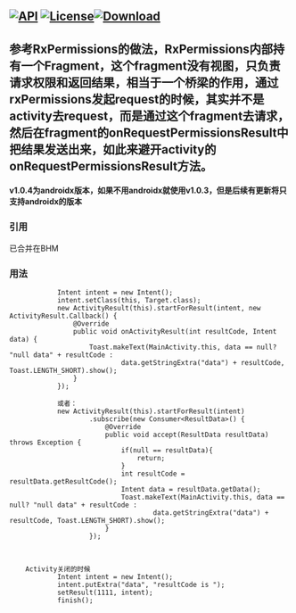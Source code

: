 [![API](https://img.shields.io/badge/API-16%2B-brightgreen.svg)](https://android-arsenal.com/api?level=16) [![License](https://img.shields.io/badge/license-Apache%202-green.svg)](https://www.apache.org/licenses/LICENSE-2.0)[![Download](https://api.bintray.com/packages/bikie/bhm-sdk/ActivityResult/images/download.svg) ](https://bintray.com/bikie/bhm-sdk/ActivityResult/_latestVersion)
----

## 参考RxPermissions的做法，RxPermissions内部持有一个Fragment，这个fragment没有视图，只负责请求权限和返回结果，相当于一个桥梁的作用，通过rxPermissions发起request的时候，其实并不是activity去request，而是通过这个fragment去请求，然后在fragment的onRequestPermissionsResult中把结果发送出来，如此来避开activity的onRequestPermissionsResult方法。

#### v1.0.4为androidx版本，如果不用androidx就使用v1.0.3，但是后续有更新将只支持androidx的版本

### 引用
   已合并在BHM

### 用法

                Intent intent = new Intent();
                intent.setClass(this, Target.class);
                new ActivityResult(this).startForResult(intent, new ActivityResult.Callback() {
                    @Override
                    public void onActivityResult(int resultCode, Intent data) {
                        Toast.makeText(MainActivity.this, data == null? "null data" + resultCode :
                                data.getStringExtra("data") + resultCode, Toast.LENGTH_SHORT).show();
                    }
                });
                
                或者：
                new ActivityResult(this).startForResult(intent)
                        .subscribe(new Consumer<ResultData>() {
                            @Override
                            public void accept(ResultData resultData) throws Exception {
                                if(null == resultData){
                                    return;
                                }
                                int resultCode = resultData.getResultCode();
                                Intent data = resultData.getData();
                                Toast.makeText(MainActivity.this, data == null? "null data" + resultCode :
                                        data.getStringExtra("data") + resultCode, Toast.LENGTH_SHORT).show();
                            }
                        });
                
                
                
        Activity关闭的时候
                Intent intent = new Intent();
                intent.putExtra("data", "resultCode is ");
                setResult(1111, intent);
                finish();



